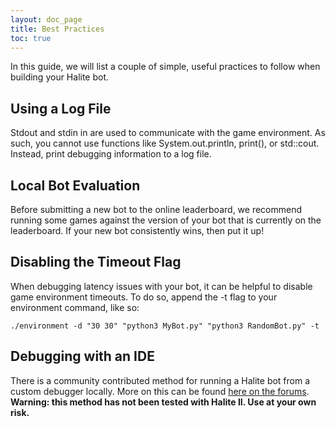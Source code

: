 ```yaml
---
layout: doc_page
title: Best Practices
toc: true
---
```


In this guide, we will list a couple of simple, useful practices to follow when building your Halite bot.

## Using a Log File

Stdout and stdin in are used to communicate with the game environment. As such, you cannot use functions like System.out.println, print(), or std::cout. Instead, print debugging information to a log file.

## Local Bot Evaluation

Before submitting a new bot to the online leaderboard, we recommend running some games against the version of your bot that is currently on the leaderboard. If your new bot consistently wins, then put it up!

## Disabling the Timeout Flag

When debugging latency issues with your bot, it can be helpful to disable game environment timeouts. To do so, append the -t flag to your environment command, like so:
 
    ./environment -d "30 30" "python3 MyBot.py" "python3 RandomBot.py" -t

## Debugging with an IDE

There is a community contributed method for running a Halite bot from a custom debugger locally. More on this can be found [here on the forums][debugger-method]. __Warning: this method has not been tested with Halite II. Use at your own risk.__ 

[debugger-method]: http://forums.halite.io/t/running-your-halite-bot-from-a-debugger/70